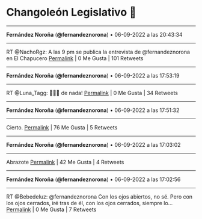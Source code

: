 # Changoleón Legislativo 🙈
*****
**Fernández Noroña** (**@fernandeznorona**) • 06-09-2022 a las 20:43:34
*****
RT @NachoRgz: A las 9 pm se publica la entrevista de @fernandeznorona en El Chapucero
[Permalink](https://twitter.com/fernandeznorona/status/1567372983622066178) | 0 Me Gusta | 101 Retweets
*****
**Fernández Noroña** (**@fernandeznorona**) • 06-09-2022 a las 17:53:19
*****
RT @Luna_Tagg: 🤭😂😂 de nada!
[Permalink](https://twitter.com/fernandeznorona/status/1567330137602985988) | 0 Me Gusta | 34 Retweets
*****
**Fernández Noroña** (**@fernandeznorona**) • 06-09-2022 a las 17:51:32
*****
Cierto.
[Permalink](https://twitter.com/fernandeznorona/status/1567329691790368769) | 76 Me Gusta | 5 Retweets
*****
**Fernández Noroña** (**@fernandeznorona**) • 06-09-2022 a las 17:03:02
*****
Abrazote
[Permalink](https://twitter.com/fernandeznorona/status/1567317483689754625) | 42 Me Gusta | 4 Retweets
*****
**Fernández Noroña** (**@fernandeznorona**) • 06-09-2022 a las 17:02:56
*****
RT @BebedeIuz: @fernandeznorona Con los ojos abiertos, no sé. Pero con los ojos cerrados, iré tras de él, con los ojos cerrados, siempre lo…
[Permalink](https://twitter.com/fernandeznorona/status/1567317459509583880) | 0 Me Gusta | 7 Retweets